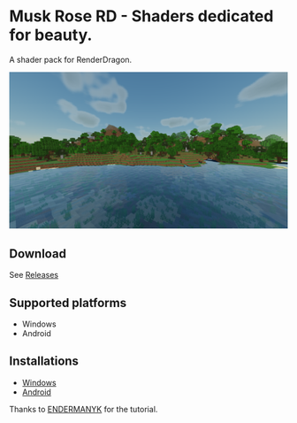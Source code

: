 # Musk Rose RD - Shaders dedicated for beauty.

A shader pack for RenderDragon.

![Screenshot](./images/main.png)

## Download

See [Releases](https://github.com/Rinloid/musk_rose_rd/releases)

## Supported platforms

* Windows
* Android

## Installations

* [Windows](https://youtu.be/2HbDrs2LZ58)
* [Android](https://youtu.be/MYlnjqnFBgw)

Thanks to [ENDERMANYK](https://twitter.com/intent/user?user_id=974631821223890945) for the tutorial.
